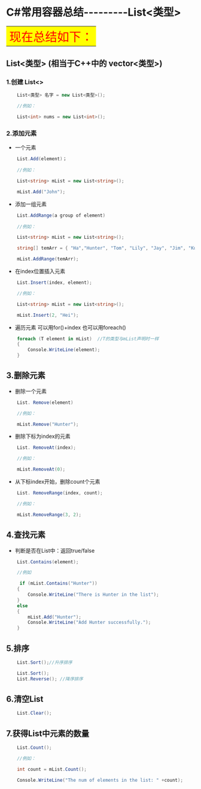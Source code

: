 # C#常用容器总结---------List<类型>
<table><tr><td bgcolor = yellow ><font face = "黑体" size = 6 color = red >现在总结如下：</font></table></tr></td>

## List<类型>  (相当于C++中的 vector<类型>)

### 1.创建 List<>

```cs
    List<类型> 名字 = new List<类型>();
    
    //例如：

    List<int> nums = new List<int>();
```
### 2.添加元素
- 一个元素
```cs
    List.Add(element)； 
    
    //例如：

    List<string> mList = new List<string>();

    mList.Add("John");
```
- 添加一组元素
```cs
    List.AddRange(a group of element)
    
    //例如：

    List<string> mList = new List<string>();

    string[] temArr = { "Ha","Hunter", "Tom", "Lily", "Jay", "Jim", "Kuku",  "Locu" };

    mList.AddRange(temArr);   
```
- 在index位置插入元素
```cs
    List.Insert(index, element);

    //例如：

    List<string> mList = new List<string>();

    mList.Insert(2, "Hei");
```
- 遍历元素
    可以用for()+index
    也可以用foreach()
```cs
    foreach (T element in mList)  //T的类型与mList声明时一样
    {
        Console.WriteLine(element);
    }
```
## 3.删除元素
- 删除一个元素
```cs
    List. Remove(element)

    //例如：

    mList.Remove("Hunter");
```
- 删除下标为index的元素
```cs
    List. RemoveAt(index);   

    //例如：

    mList.RemoveAt(0);
```

- 从下标index开始，删除count个元素
```cs
    List. RemoveRange(index, count);

    //例如：

    mList.RemoveRange(3, 2);
```
## 4.查找元素
- 判断是否在List中：返回true/false
```cs
    List.Contains(element);

    //例如

     if (mList.Contains("Hunter"))
    {
        Console.WriteLine("There is Hunter in the list");
    }
    else
    {
        mList.Add("Hunter");
        Console.WriteLine("Add Hunter successfully.");
    }
```
## 5.排序 
```cs
    List.Sort();//升序排序

    List.Sort();
    List.Reverse(); //降序排序
```
## 6.清空List
```cs
    List.Clear();
```
## 7.获得List中元素的数量
```cs
    List.Count();

    //例如：

    int count = mList.Count();

    Console.WriteLine("The num of elements in the list: " +count); 

```




